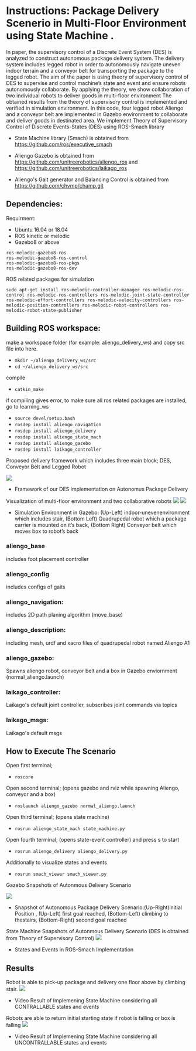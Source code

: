 # Instructions: Package Delivery Scenerio in Multi-Floor Environment using State Machine .

In paper, the supervisory control of a Discrete Event System (DES) is analyzed to construct autonomous package delivery system. 
The delivery system includes legged robot in order to autonomously navigate uneven indoor terrain and a conveyor belt for transporting the package to  the legged robot. 
The aim of the paper  is using  theory  of supervisory  control  of DES  to supervise and control  machine’s state and event and  ensure robots autonomously collaborate.
By applying the theory, we show collaboration of two individual robots to deliver goods in multi-floor environment
The obtained results from the theory of supervisory control is implemented and verified in simulation environment.
In this code, four legged robot Aliengo and a conveyor belt are implemented in Gazebo environment to collaborate and deliver goods in destinated area. 
We implement Theory of Supervisory Control of Discrete Events-States (DES)  using ROS-Smach library

* State Machine library (Smach) is obtained from 
https://github.com/ros/executive_smach
 
* Aliengo Gazebo is obtained from 
https://github.com/unitreerobotics/aliengo_ros and https://github.com/unitreerobotics/laikago_ros

* Aliengo's Gait generator and Balancing Control is obtained from 
https://github.com/chvmp/champ.git

## Dependencies:
Requirment:
* Ubuntu 16.04 or 18.04
* ROS kinetic  or melodic
* Gazebo8 or above
```
ros-melodic-gazebo8-ros 
ros-melodic-gazebo8-ros-control
ros-melodic-gazebo8-ros-pkgs
ros-melodic-gazebo8-ros-dev
```
ROS related packages for simulation
```
sudo apt-get install ros-melodic-controller-manager ros-melodic-ros-control ros-melodic-ros-controllers ros-melodic-joint-state-controller ros-melodic-effort-controllers ros-melodic-velocity-controllers ros-melodic-position-controllers ros-melodic-robot-controllers ros-melodic-robot-state-publisher
```


## Building ROS workspace:

make a workspace folder (for example: aliengo_delivery_ws) and copy src file into here.
* `mkdir ~/aliengo_delivery_ws/src`
* `cd ~/aliengo_delivery_ws/src`

compile
* `catkin_make`

if compiling gives error, to make sure all ros related packages are installed, go to learning_ws
* `source devel/setup.bash`
* `rosdep install aliengo_navigation`<br>
* `rosdep install aliengo_delivery`<br>
* `rosdep install aliengo_state_mach`<br>
* `rosdep install aliengo_gazebo`<br>
* `rosdep install laikago_controller`<br>

Proposed delivery framework which includes three main block; DES, Conveyor Belt and Legged Robot

![](docs/framework.png?raw=true )

* Framework of our DES implementation on Autonomus Package Delivery


Visualization of multi-floor environment and two collaborative robots
![](docs/scenario.png?raw=true )
![](docs/robots_2.png?raw=true )

* Simulation  Environment  in  Gazebo:  (Up-Left)  indoor-unevenenvironment  which  includes  stair, (Bottom  Left)  Quadrupedal  robot  which a package carrier  is  mounted on it’s  back,  (Bottom  Right)  Conveyor  belt  which  moves box to robot’s back


### aliengo_base
includes foot placement controller
### aliengo_config
includes configs of gaits
### aliengo_navigation:
includes 2D path planing algorithm (move_base) 
### aliengo_description:
including mesh, urdf and xacro files of quadrupedal robot named Aliengo A1
### aliengo_gazebo:
Spawns aliengo robot, conveyor belt and a box in Gazebo enviornment (normal_aliengo.launch) 
### laikago_controller:
Laikago's default joint controller, subscribes joint commands via topics
### laikago_msgs:
Laikago's default msgs


## How to Execute The Scenario
Open first terminal;
* `roscore`

Open second terminal; (opens gazebo and rviz while spawning Aliengo, conveyor and a box)
 
* `roslaunch aliengo_gazebo normal_aliengo.launch`

Open third terminal; (opens state machine)
 
* `rosrun aliengo_state_mach state_machine.py`

Open fourth terminal; (opens state-event controller) and press s to start

* `rosrun aliengo_delivery aliengo_delivery.py`

Additionally to visualize states and events 
* `rosrun smach_viewer smach_viewer.py `

 

Gazebo Snapshots of Autonmous Delivery Scenario

![](docs/stages.png?raw=true )
* Snapshot  of  Autonomous  Package  Delivery  Scenario:(Up-Right)initial Position , (Up-Left) first goal reached, (Bottom-Left) climbing to thestairs, (Bottom-Right) second goal reached


State Machine Snapshots of Autonmous Delivery Scenario (DES is obtained from Theory of Supervisory Control)
![](docs/state_machine.png?raw=true )
* States and Events in ROS-Smach Implementation 


## Results

Robot is able to pick-up package and delivery one floor above by climbing stair.
![](docs/scenario.gif?raw=true)
* Video Result of Implemening State Machine considering all CONTRALLABLE states and events 


Robots are able to return initial starting state if robot is falling or box is falling
![](docs/uncontrollable.gif?raw=true)
* Video Result of Implemening State Machine considering all UNCONTRALLABLE states and events 




